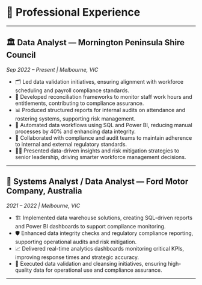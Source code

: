 # 💼 Professional Experience

---

## 🏛️ Data Analyst — Mornington Peninsula Shire Council

*Sep 2022 – Present | Melbourne, VIC*

- 🗂️ Led data validation initiatives, ensuring alignment with workforce scheduling and payroll compliance standards.
- 🔄 Developed reconciliation frameworks to monitor staff work hours and entitlements, contributing to compliance assurance.
- 📊 Produced structured reports for internal audits on attendance and rostering systems, supporting risk management.
- 🤖 Automated data workflows using SQL and Power BI, reducing manual processes by 40% and enhancing data integrity.
- 🤝 Collaborated with compliance and audit teams to maintain adherence to internal and external regulatory standards.
- 🧑‍💼 Presented data-driven insights and risk mitigation strategies to senior leadership, driving smarter workforce management decisions.

---

## 🚗 Systems Analyst / Data Analyst — Ford Motor Company, Australia

*2021 – 2022 | Melbourne, VIC*

- 🏗️ Implemented data warehouse solutions, creating SQL-driven reports and Power BI dashboards to support compliance monitoring.
- 🛡️ Enhanced data integrity checks and regulatory compliance reporting, supporting operational audits and risk mitigation.
- 📈 Delivered real-time analytics dashboards monitoring critical KPIs, improving response times and strategic accuracy.
- 🧹 Executed data validation and cleansing initiatives, ensuring high-quality data for operational use and compliance assurance.

---
